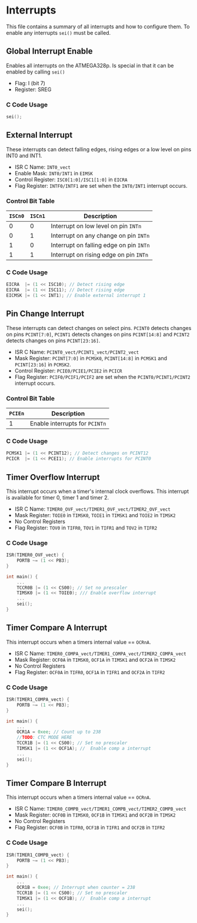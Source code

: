 # Interrupts
This file contains a summary of all interrupts and how to configure them. To enable any interrupts `sei()`
 must be called.

## Global Interrupt Enable
Enables all interrupts on the ATMEGA328p. Is special in that it can be enabled by calling `sei()`

- Flag: I (bit 7)
- Register: SREG

### C Code Usage
```c
sei();
```

## External Interrupt
These interrupts can detect falling edges, rising edges or a low level on pins INT0 and INT1.

- ISR C Name: `INT0_vect`
- Enable Mask: `INT0/INT1` in `EIMSK` 
- Control Register: `ISC0[1:0]/ISC1[1:0]` in `EICRA`
- Flag Register: `INTF0/INTF1` are set when the `INT0/INT1` interrupt occurs. 

### Control Bit Table
`ISCn0` | `ISCn1` | Description
--------|---------|------------
0       | 0       | Interrupt on low level on pin `INTn`
0       | 1       | Interrupt on any change on pin `INTn`
1       | 0       | Interrupt on falling edge on pin `INTn`
1       | 1       | Interrupt on rising edge on pin `INTn`
 
### C Code Usage
```c
EICRA  |= (1 << ISC10); // Detect rising edge
EICRA  |= (1 << ISC11); // Detect rising edge  
EICMSK |= (1 << INT1); // Enable external interrupt 1
```

## Pin Change Interrupt
These interrupts can detect changes on select pins. `PCINT0` detects changes on pins `PCINT[7:0]`, `PCINT1` detects changes on pins `PCINT[14:8]` and `PCINT2` detects changes on pins `PCINT[23:16]`. 

- ISR C Name: `PCINT0_vect/PCINT1_vect/PCINT2_vect`
- Mask Register: `PCINT[7:0]` in `PCMSK0`, `PCINT[14:8]` in `PCMSK1` and `PCINT[23:16]` in `PCMSK2`.
- Control Register: `PCIE0/PCIE1/PCIE2` in `PCICR` 
- Flag Register: `PCIF0/PCIF1/PCIF2` are set when the `PCINT0/PCINT1/PCINT2` interrupt occurs. 


### Control Bit Table
`PCIEn` | Description
--------|--------------------
1       | Enable interrupts for `PCINTn`
 
### C Code Usage
```c
PCMSK1 |= (1 << PCINT12); // Detect changes on PCINT12
PCICR  |= (1 << PCEI1); // Enable interrupts for PCINT0  
```

## Timer Overflow Interrupt
This interrupt occurs when a timer's internal clock overflows. This interrupt is available for timer 0, timer 1 and timer 2.

- ISR C Name: `TIMER0_OVF_vect/TIMER1_OVF_vect/TIMER2_OVF_vect`
- Mask Register: `TOIE0` in `TIMSK0`, `TOIE1` in `TIMSK1` and `TOIE2` in `TIMSK2`
- No Control Registers
- Flag Register: `TOV0` in `TIFR0`, `TOV1` in `TIFR1` and `TOV2` in `TIFR2`

### C Code Usage

```c
ISR(TIMER0_OVF_vect) {
    PORTB ~= (1 << PB3);
}

int main() {
    ...
    TCCR0B |= (1 << CS00); // Set no prescaler
    TIMSK0 |= (1 << TOIE0); /// Enable overflow interrupt
    ...
    sei();
} 
```

## Timer Compare A Interrupt
This interrupt occurs when a timers internal value == `OCRnA`.

- ISR C Name: `TIMER0_COMPA_vect/TIMER1_COMPA_vect/TIMER2_COMPA_vect`
- Mask Register: `OCF0A` in `TIMSK0`, `OCF1A` in `TIMSK1` and `OCF2A` in `TIMSK2`
- No Control Registers
- Flag Register: `OCF0A` in `TIFR0`, `OCF1A` in `TIFR1` and `OCF2A` in `TIFR2`

### C Code Usage

```c
ISR(TIMER1_COMPA_vect) {
    PORTB ~= (1 << PB3);
}

int main() {
    ...
    OCR1A = 0xee; // Count up to 238
    //TODO: CTC MODE HERE
    TCCR1B |= (1 << CS00); // Set no prescaler
    TIMSK1 |= (1 << OCF1A); //  Enable comp a interrupt
    ...
    sei();
} 
```

## Timer Compare B Interrupt
This interrupt occurs when a timers internal value == `OCRnA`.

- ISR C Name: `TIMER0_COMPB_vect/TIMER1_COMPB_vect/TIMER2_COMPB_vect`
- Mask Register: `OCF0B` in `TIMSK0`, `OCF1B` in `TIMSK1` and `OCF2B` in `TIMSK2`
- No Control Registers
- Flag Register: `OCF0B` in `TIFR0`, `OCF1B` in `TIFR1` and `OCF2B` in `TIFR2`

### C Code Usage

```c
ISR(TIMER1_COMPB_vect) {
    PORTB ~= (1 << PB3);
}

int main() {
    ...
    OCR1B = 0xee; // Interrupt when counter = 238
    TCCR1B |= (1 << CS00); // Set no prescaler
    TIMSK1 |= (1 << OCF1B); //  Enable comp a interrupt
    ...
    sei();
} 
```